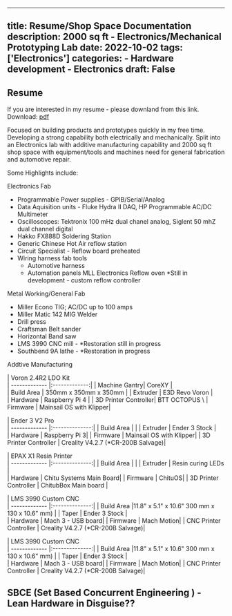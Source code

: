 
---
title: Resume/Shop Space Documentation
description: 2000 sq ft - Electronics/Mechanical Prototyping Lab 
date: 2022-10-02
tags: ['Electronics']
categories:
    - Hardware development 
    - Electronics
draft: False
---
## Resume 
If you are interested in my resume - please downland from this link. 
Download: [pdf](/Michael_Liang_Engineering_Resume_Spring_2024.pdf) 

Focused on building products and prototypes quickly in my free time. Developing a strong capability both electrically and mechanically. Split into an Electronics lab with additive manufacturing capability and 2000 sq ft shop space with equipment/tools and machines need for general fabrication and automotive repair. 

Some Highlights include: 

Electronics Fab 
- Programmable Power supplies - GPIB/Serial/Analog 
- Data Aquisition units - Fluke Hydra II DAQ, HP Programmable AC/DC Multimeter
- Oscilloscopes: Tektronix 100 mHz dual chanel analog, Siglent 50 mhZ dual channel digital 
- Hakko FX888D Soldering Station 
- Generic Chinese Hot Air reflow station 
- Circuit Specialist - Reflow board preheated 
- Wiring harness fab tools 
    - Automotive harness 
    - Automation panels 
 MLL Electronics Reflow oven *Still in development - custom reflow controller

Metal Working/General Fab 
- Miller Econo TIG; AC/DC up to 100 amps 
- Miller Matic 142 MIG Welder 
- Drill press 
- Craftsman Belt sander
- Horizontal Band saw
- LMS 3990 CNC mill - *Restoration still in progress
- Southbend 9A lathe - *Restoration in progress 

Addtive Manufacturing 

| Voron 2.4R2 LDO Kit                           
| ------------- |:-------------:|
| Machine Gantry| CoreXY |  
| Build Area    | 350mm x 350mm x 350mm |
| Extruder    | E3D Revo Voron |  
| Hardware | Raspberry Pi 4 | 
| 3D Printer Controller|  BTT OCTOPUS \ 
| Firmware | Mainsail OS with Klipper|  

| Ender 3 V2 Pro                            
| ------------- |:--------------:|
| Build Area    | |
| Extruder    | Ender 3 Stock |  
| Hardware | Raspberry Pi 3| 
| Firmware | Mainsail OS with Klipper| 
| 3D Printer Controller | Creality V4.2.7 (*CR-200B Salvage)| 

| EPAX X1 Resin Printer                
| ------------- |:--------------:|
| Build Area    | |
| Extruder    | Resin curing LEDs |  
| Hardware | Chitu Systems Main Board| 
| Firmware | ChituOS| 
| 3D Printer Controller | ChitubBox Main board | 

| LMS 3990 Custom CNC                    
| ------------- |:--------------:|
| Build Area    |11.8" x 5.1" x 10.6" 300 mm x 130 x 10.6" mm) |
| Taper | Ender 3 Stock |  
| Hardware | Mach 3 - USB board| 
| Firmware | Mach Motion| 
| CNC Printer Controller | Creality V4.2.7 (*CR-200B Salvage)| 

| LMS 3990 Custom CNC                    
| ------------- |:--------------:|
| Build Area    |11.8" x 5.1" x 10.6" 300 mm x 130 x 10.6" mm) |
| Taper | Ender 3 Stock |  
| Hardware | Mach 3 - USB board| 
| Firmware | Mach Motion| 
| CNC Printer Controller | Creality V4.2.7 (*CR-200B Salvage)| 








## SBCE (Set Based Concurrent Engineering ) - Lean Hardware in Disguise?? 


